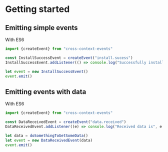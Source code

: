 # Getting started

## Emitting simple events

With ES6

```js
import {createEvent} from "cross-context-events"

const InstallSuccessEvent = createEvent("install.sucess")
InstallSuccessEvent.addListener(() => console.log("Successfully installed!"))

let event = new InstallSuccessEvent()
event.emit()
```

## Emitting events with data

With ES6

```js
import {createEvent} from "cross-context-events"

const DataReceivedEvent = createEvent("data.received")
DataReceivedEvent.addListener((e) => console.log("Received data is", e.data))

let data = doSomethingToGetSomeData()
let event = new DataReceivedEvent(data)
event.emit()
```


